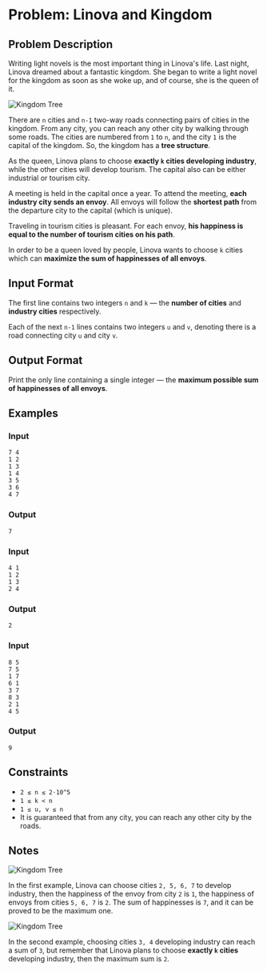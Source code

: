 
# Problem: Linova and Kingdom

## Problem Description
Writing light novels is the most important thing in Linova's life. Last night, Linova dreamed about a fantastic kingdom. She began to write a light novel for the kingdom as soon as she woke up, and of course, she is the queen of it.

![Kingdom Tree](https://espresso.codeforces.com/df63f4ac458c231c1258e895434dcb4c2f090f09.png)

There are `n` cities and `n-1` two-way roads connecting pairs of cities in the kingdom. From any city, you can reach any other city by walking through some roads. The cities are numbered from `1` to `n`, and the city `1` is the capital of the kingdom. So, the kingdom has a **tree structure**.

As the queen, Linova plans to choose **exactly `k` cities developing industry**, while the other cities will develop tourism. The capital also can be either industrial or tourism city.

A meeting is held in the capital once a year. To attend the meeting, **each industry city sends an envoy**. All envoys will follow the **shortest path** from the departure city to the capital (which is unique).

Traveling in tourism cities is pleasant. For each envoy, **his happiness is equal to the number of tourism cities on his path**.

In order to be a queen loved by people, Linova wants to choose `k` cities which can **maximize the sum of happinesses of all envoys**.

## Input Format

The first line contains two integers `n` and `k` — the **number of cities** and **industry cities** respectively.

Each of the next `n-1` lines contains two integers `u` and `v`, denoting there is a road connecting city `u` and city `v`.

## Output Format

Print the only line containing a single integer — the **maximum possible sum of happinesses of all envoys**.

## Examples

### Input
`7 4`<br/>
`1 2`<br/>
`1 3`<br/>
`1 4`<br/>
`3 5`<br/>
`3 6`<br/>
`4 7`<br/>

### Output
`7`<br/>

### Input
`4 1`<br/>
`1 2`<br/>
`1 3`<br/>
`2 4`<br/>

### Output
`2`<br/>

### Input
`8 5`<br/>
`7 5`<br/>
`1 7`<br/>
`6 1`<br/>
`3 7`<br/>
`8 3`<br/>
`2 1`<br/>
`4 5`<br/>

### Output
`9`<br/>

## Constraints
- `2 ≤ n ≤ 2⋅10^5`
- `1 ≤ k < n`
- `1 ≤ u, v ≤ n`
- It is guaranteed that from any city, you can reach any other city by the roads.

## Notes

![Kingdom Tree](https://espresso.codeforces.com/7a08924d2561b29fde378ce67d0f080fb15b1427.png)

In the first example, Linova can choose cities `2, 5, 6, 7` to develop industry, then the happiness of the envoy from city `2` is `1`, the happiness of envoys from cities `5, 6, 7` is `2`. The sum of happinesses is `7`, and it can be proved to be the maximum one.

![Kingdom Tree](https://espresso.codeforces.com/3ee4308d6548160ed97deb712bdca868e244d1ae.png)

In the second example, choosing cities `3, 4` developing industry can reach a sum of `3`, but remember that Linova plans to choose **exactly `k` cities** developing industry, then the maximum sum is `2`.

